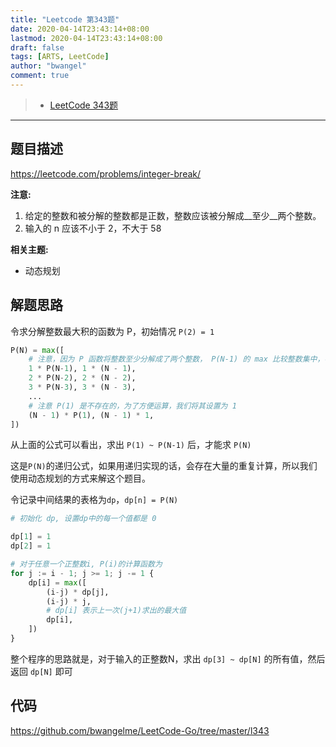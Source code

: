 ```yaml
---
title: "Leetcode 第343题"
date: 2020-04-14T23:43:14+08:00
lastmod: 2020-04-14T23:43:14+08:00
draft: false
tags: [ARTS, LeetCode]
author: "bwangel"
comment: true
---
```


> + [LeetCode 343题](https://leetcode.com/problems/integer-break/)

<!--more-->
---

## 题目描述

https://leetcode.com/problems/integer-break/

__注意:__

1. 给定的整数和被分解的整数都是正数，整数应该被分解成__至少__两个整数。
2. 输入的 n 应该不小于 2，不大于 58

__相关主题:__

+ 动态规划

## 解题思路

令求分解整数最大积的函数为 P，初始情况 `P(2) = 1`

```py
P(N) = max([
    # 注意，因为 P 函数将整数至少分解成了两个整数， P(N-1) 的 max 比较整数集中，不包括 N - 1
    1 * P(N-1), 1 * (N - 1),
    2 * P(N-2), 2 * (N - 2),
    3 * P(N-3), 3 * (N - 3),
    ...
    # 注意 P(1) 是不存在的，为了方便运算，我们将其设置为 1
    (N - 1) * P(1), (N - 1) * 1,
])
```

从上面的公式可以看出，求出 `P(1) ~ P(N-1)` 后，才能求 `P(N)`

这是`P(N)`的递归公式，如果用递归实现的话，会存在大量的重复计算，所以我们使用动态规划的方式来解这个题目。

令记录中间结果的表格为`dp`，`dp[n] = P(N)`

```py
# 初始化 dp, 设置dp中的每一个值都是 0

dp[1] = 1
dp[2] = 1

# 对于任意一个正整数i, P(i)的计算函数为
for j := i - 1; j >= 1; j -= 1 {
    dp[i] = max([
        (i-j) * dp[j],
        (i-j) * j,
        # dp[i] 表示上一次(j+1)求出的最大值
        dp[i],
    ])
}
```

整个程序的思路就是，对于输入的正整数N，求出 `dp[3] ~ dp[N]` 的所有值，然后返回 `dp[N]` 即可


## 代码

https://github.com/bwangelme/LeetCode-Go/tree/master/l343
